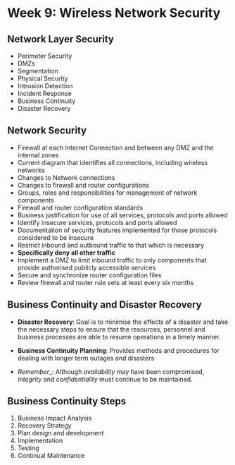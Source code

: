 # Week 9: Wireless Network Security

## Network Layer Security
- Perimeter Security
- DMZs
- Segmentation
- Physical Security
- Intrusion Detection
- Incident Response
- Business Continuity
- Disaster Recovery

## Network Security
- Firewall at each Internet Connection and between any DMZ and the internal zones
- Current diagram that identifies all connections, including wireless networks
- Changes to Network connections
- Changes to firewall and router configurations
- Groups, roles and responsibilities for management of network components
- Firewall and router configuration standards
- Business justification for use of all services, protocols and ports allowed
- Identify insecure services, protocols and ports allowed
- Documentation of security features implemented for those protocols considered to be insecure
- Restrict inbound and outbound traffic to that which is necessary
- __Specifically deny all other traffic__
- Implement a DMZ to limit inbound traffic to only components that provide authorised publicly accessible services
- Secure and synchronize router configuration files
- Review firewall and router rule sets at least every six months

## Business Continuity and Disaster Recovery
- __Disaster Recovery__: Goal is to minimise the effects of a disaster and take the necessary steps to ensure that the resources, personnel and business processes are able to resume operations in a timely manner.

- __Business Continuity Planning__: Provides methods and procedures for dealing with longer term outages and disasters

- _Remember__: Although _availability_ may have been compromised, _integrity_ and _confidentiality_ must continue to be maintained.

## Business Continuity Steps
1. Business Impact Analysis
2. Recovery Strategy
3. Plan design and development
4. Implementation
5. Testing
6. Continual Maintenance

